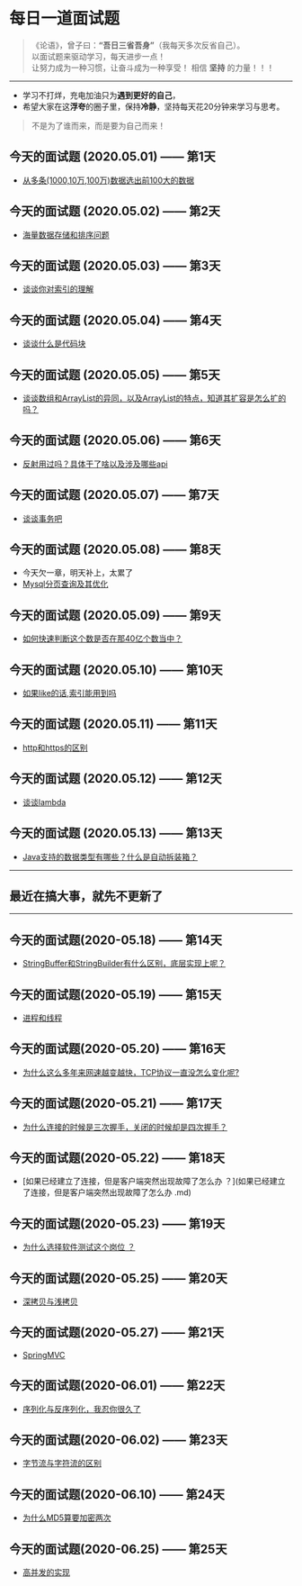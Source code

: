 # 每日一道面试题 

> 《论语》，曾子曰：**“吾日三省吾身”**（我每天多次反省自己）。  
> 以面试题来驱动学习，每天进步一点！  
> 让努力成为一种习惯，让奋斗成为一种享受！
> 相信 **坚持** 的力量！！！

---
- 学习不打烊，充电加油只为**遇到更好的自己**，
- 希望大家在这**浮夸**的圈子里，保持**冷静**，坚持每天花20分钟来学习与思考。
> 不是为了谁而来，而是要为自己而来！

## 今天的面试题 (2020.05.01) —— 第1天
- [从多条(1000,10万,100万)数据选出前100大的数据](topK问题.md)

## 今天的面试题 (2020.05.02) —— 第2天
- [海量数据存储和排序问题](海量数据存储和排序问题.md)

## 今天的面试题 (2020.05.03) —— 第3天
- [谈谈你对索引的理解](索引.md)

## 今天的面试题 (2020.05.04) —— 第4天
- [谈谈什么是代码块](代码块.md)

## 今天的面试题 (2020.05.05) —— 第5天
- [谈谈数组和ArrayList的异同，以及ArrayList的特点，知道其扩容是怎么扩的吗？](数组和ArrayList的异同.md)

## 今天的面试题 (2020.05.06) —— 第6天
- [反射用过吗？具体干了啥以及涉及哪些api ](反射.md)

## 今天的面试题 (2020.05.07) —— 第7天
- [谈谈事务吧 ](事务.md)

## 今天的面试题 (2020.05.08) —— 第8天
- 今天欠一章，明天补上，太累了
- [Mysql分页查询及其优化 ](Mysql分页查询方法及其优化.md)

## 今天的面试题 (2020.05.09) —— 第9天
- [如何快速判断这个数是否在那40亿个数当中？ ](如何快速判断这个数是否在那40亿个数当中.md)

## 今天的面试题 (2020.05.10) —— 第10天
- [如果like的话,索引能用到吗](如果like的话,索引能用到吗.md)

## 今天的面试题 (2020.05.11) —— 第11天
- [http和https的区别](http和https的区别.md)

## 今天的面试题 (2020.05.12) —— 第12天
- [谈谈lambda](Lambda表达式.md)

## 今天的面试题 (2020.05.13) —— 第13天
- [Java支持的数据类型有哪些？什么是自动拆装箱？](自动拆装箱.md)

---
## 最近在搞大事，就先不更新了
---

## 今天的面试题(2020-05.18) —— 第14天
- [StringBuffer和StringBuilder有什么区别，底层实现上呢？](StringBuffer和StringBuilder.md)

## 今天的面试题(2020-05.19) —— 第15天

- [进程和线程](进程和线程.md)

## 今天的面试题(2020-05.20) —— 第16天

- [为什么这么多年来网速越变越快，TCP协议一直没怎么变化呢?](加快网络速度.md)

## 今天的面试题(2020-05.21) —— 第17天

- [为什么连接的时候是三次握手，关闭的时候却是四次握手？](为什么是3次和4次.md)

## 今天的面试题(2020-05.22) —— 第18天

- [如果已经建立了连接，但是客户端突然出现故障了怎么办 ？](如果已经建立了连接，但是客户端突然出现故障了怎么办 .md)

## 今天的面试题(2020-05.23) —— 第19天

- [为什么选择软件测试这个岗位 ？](为什么选择软件测试这个岗位.md)

## 今天的面试题(2020-05.25) —— 第20天

- [深拷贝与浅拷贝](深拷贝与浅拷贝.md)

## 今天的面试题(2020-05.27) —— 第21天
- [SpringMVC](SpringMVC.md)

## 今天的面试题(2020-06.01) —— 第22天

- [序列化与反序列化，我忍你很久了](序列化与反序列化.md)

## 今天的面试题(2020-06.02) —— 第23天

- [字节流与字符流的区别](字节流与字符流的区别.md)

## 今天的面试题(2020-06.10) —— 第24天

- [为什么MD5算要加密两次](为什么MD5算要加密两次.md)

## 今天的面试题(2020-06.25) —— 第25天

- [高并发的实现](高并发session的实现.md)

